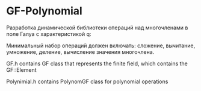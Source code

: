 # GF-Polynomial

Разработка динамической  библиотеки  операций над многочленами в поле Галуа с характеристикой q:

Минимальный набор операций должен включать: сложение, вычитание, умножение, деление, вычисление значения многочлена.

GF.h contains GF class that represents the finite field, which contains the GF::Element

Polynimial.h contains PolynomGF class for polynomial operations